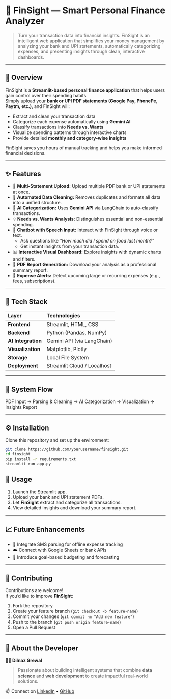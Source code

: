 # 💸 FinSight — Smart Personal Finance Analyzer

> Turn your transaction data into financial insights.
> FinSight is an intelligent web application that simplifies your money management by analyzing your bank and UPI statements, automatically categorizing expenses, and presenting insights through clean, interactive dashboards.

---

## 🚀 Overview

FinSight is a **Streamlit-based personal finance application** that helps users gain control over their spending habits.  
Simply upload your **bank or UPI PDF statements (Google Pay, PhonePe, Paytm, etc.)**, and FinSight will:

- Extract and clean your transaction data  
- Categorize each expense automatically using **Gemini AI**  
- Classify transactions into **Needs vs. Wants**  
- Visualize spending patterns through interactive charts  
- Provide detailed **monthly and category-wise insights**

FinSight saves you hours of manual tracking and helps you make informed financial decisions.

---

## ✨ Features

- 📂 **Multi-Statement Upload:** Upload multiple PDF bank or UPI statements at once.  
- 🧹 **Automated Data Cleaning:** Removes duplicates and formats all data into a unified structure.  
- 🤖 **AI Categorization:** Uses **Gemini API** via LangChain to auto-classify transactions.  
- 💡 **Needs vs. Wants Analysis:** Distinguishes essential and non-essential spending.
- 💬 **Chatbot with Speech Input:** Interact with FinSight through voice or text.  
  - Ask questions like *“How much did I spend on food last month?”*  
  - Get instant insights from your transaction data.  
- 📊 **Interactive Visual Dashboard:** Explore insights with dynamic charts and filters.  
- 🧾 **PDF Report Generation:** Download your analysis as a professional summary report.  
- 🔔 **Expense Alerts:** Detect upcoming large or recurring expenses (e.g., fees, subscriptions).

---

## 🧠 Tech Stack

| Layer | Technologies |
|:------|:--------------|
| **Frontend** | Streamlit, HTML, CSS |
| **Backend** | Python (Pandas, NumPy) |
| **AI Integration** | Gemini API (via LangChain) |
| **Visualization** | Matplotlib, Plotly |
| **Storage** | Local File System |
| **Deployment** | Streamlit Cloud / Localhost |

---

## 🧩 System Flow
PDF Input → Parsing & Cleaning → AI Categorization → Visualization → Insights Report

---

## ⚙️ Installation

Clone this repository and set up the environment:

```bash
git clone https://github.com/yourusername/finsight.git
cd finsight
pip install -r requirements.txt
streamlit run app.py
```

## 🧾 Usage

1. Launch the Streamlit app.  
2. Upload your bank and UPI statement PDFs.  
3. Let **FinSight** extract and categorize all transactions.  
4. View detailed insights and download your summary report.

---

## 📈 Future Enhancements
  
- 📱 Integrate SMS parsing for offline expense tracking  
- ☁️ Connect with Google Sheets or bank APIs  
- 🧭 Introduce goal-based budgeting and forecasting  

---

## 🤝 Contributing

Contributions are welcome!  
If you’d like to improve **FinSight**:

1. Fork the repository  
2. Create your feature branch (`git checkout -b feature-name`)  
3. Commit your changes (`git commit -m "Add new feature"`)  
4. Push to the branch (`git push origin feature-name`)  
5. Open a Pull Request  

---

## 🌟 About the Developer

**👩‍💻 Dilnaz Grewal**  
> Passionate about building intelligent systems that combine **data science** and **web development** to create impactful real-world solutions.

📫 Connect on [LinkedIn](https://www.linkedin.com/in/dilnazgrewal05/) • [GitHub](https://github.com/dilnazgrewal)
